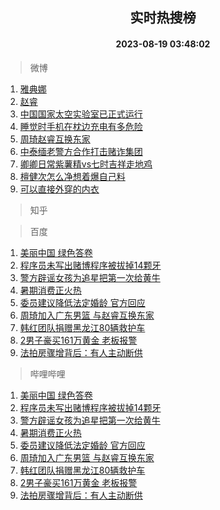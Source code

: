 <div align="center"><h2>实时热搜榜</h2><h4>2023-08-19 03:48:02</h4></div>

> 微博  

1. [雅典娜](https://s.weibo.com/weibo?q=%E9%9B%85%E5%85%B8%E5%A8%9C&t=31&band_rank=1&Refer=top)<br />
2. [赵睿](https://s.weibo.com/weibo?q=%E8%B5%B5%E7%9D%BF&t=31&band_rank=2&Refer=top)<br />
3. [中国国家太空实验室已正式运行](https://s.weibo.com/weibo?q=%23%E4%B8%AD%E5%9B%BD%E5%9B%BD%E5%AE%B6%E5%A4%AA%E7%A9%BA%E5%AE%9E%E9%AA%8C%E5%AE%A4%E5%B7%B2%E6%AD%A3%E5%BC%8F%E8%BF%90%E8%A1%8C%23&t=31&band_rank=3&Refer=top)<br />
4. [睡觉时手机在枕边充电有多危险](https://s.weibo.com/weibo?q=%23%E7%9D%A1%E8%A7%89%E6%97%B6%E6%89%8B%E6%9C%BA%E5%9C%A8%E6%9E%95%E8%BE%B9%E5%85%85%E7%94%B5%E6%9C%89%E5%A4%9A%E5%8D%B1%E9%99%A9%23&t=31&band_rank=4&Refer=top)<br />
5. [周琦赵睿互换东家](https://s.weibo.com/weibo?q=%23%E5%91%A8%E7%90%A6%E8%B5%B5%E7%9D%BF%E4%BA%92%E6%8D%A2%E4%B8%9C%E5%AE%B6%23&t=31&band_rank=5&Refer=top)<br />
6. [中泰缅老警方合作打击赌诈集团](https://s.weibo.com/weibo?q=%23%E4%B8%AD%E6%B3%B0%E7%BC%85%E8%80%81%E8%AD%A6%E6%96%B9%E5%90%88%E4%BD%9C%E6%89%93%E5%87%BB%E8%B5%8C%E8%AF%88%E9%9B%86%E5%9B%A2%23&t=31&band_rank=6&Refer=top)<br />
7. [卿卿日常紫薯精vs七时吉祥走地鸡](https://s.weibo.com/weibo?q=%23%E5%8D%BF%E5%8D%BF%E6%97%A5%E5%B8%B8%E7%B4%AB%E8%96%AF%E7%B2%BEvs%E4%B8%83%E6%97%B6%E5%90%89%E7%A5%A5%E8%B5%B0%E5%9C%B0%E9%B8%A1%23&t=31&band_rank=7&Refer=top)<br />
8. [檀健次怎么净想着爆自己料](https://s.weibo.com/weibo?q=%E6%AA%80%E5%81%A5%E6%AC%A1%E6%80%8E%E4%B9%88%E5%87%80%E6%83%B3%E7%9D%80%E7%88%86%E8%87%AA%E5%B7%B1%E6%96%99&t=31&band_rank=8&Refer=top)<br />
9. [可以直接外穿的内衣](https://s.weibo.com/weibo?q=%E5%8F%AF%E4%BB%A5%E7%9B%B4%E6%8E%A5%E5%A4%96%E7%A9%BF%E7%9A%84%E5%86%85%E8%A1%A3&t=31&band_rank=9&Refer=top)<br />

> 知乎  


> 百度  

1. [美丽中国 绿色答卷](https://www.baidu.com/s?wd=%E7%BE%8E%E4%B8%BD%E4%B8%AD%E5%9B%BD+%E7%BB%BF%E8%89%B2%E7%AD%94%E5%8D%B7&sa=fyb_news&rsv_dl=fyb_news)<br />
2. [程序员未写出赌博程序被拔掉14颗牙](https://www.baidu.com/s?wd=%E7%A8%8B%E5%BA%8F%E5%91%98%E6%9C%AA%E5%86%99%E5%87%BA%E8%B5%8C%E5%8D%9A%E7%A8%8B%E5%BA%8F%E8%A2%AB%E6%8B%94%E6%8E%8914%E9%A2%97%E7%89%99&sa=fyb_news&rsv_dl=fyb_news)<br />
3. [警方辟谣女孩为追星把第一次给黄牛](https://www.baidu.com/s?wd=%E8%AD%A6%E6%96%B9%E8%BE%9F%E8%B0%A3%E5%A5%B3%E5%AD%A9%E4%B8%BA%E8%BF%BD%E6%98%9F%E6%8A%8A%E7%AC%AC%E4%B8%80%E6%AC%A1%E7%BB%99%E9%BB%84%E7%89%9B&sa=fyb_news&rsv_dl=fyb_news)<br />
4. [暑期消费正火热](https://www.baidu.com/s?wd=%E6%9A%91%E6%9C%9F%E6%B6%88%E8%B4%B9%E6%AD%A3%E7%81%AB%E7%83%AD&sa=fyb_news&rsv_dl=fyb_news)<br />
5. [委员建议降低法定婚龄 官方回应](https://www.baidu.com/s?wd=%E5%A7%94%E5%91%98%E5%BB%BA%E8%AE%AE%E9%99%8D%E4%BD%8E%E6%B3%95%E5%AE%9A%E5%A9%9A%E9%BE%84+%E5%AE%98%E6%96%B9%E5%9B%9E%E5%BA%94&sa=fyb_news&rsv_dl=fyb_news)<br />
6. [周琦加入广东男篮 与赵睿互换东家](https://www.baidu.com/s?wd=%E5%91%A8%E7%90%A6%E5%8A%A0%E5%85%A5%E5%B9%BF%E4%B8%9C%E7%94%B7%E7%AF%AE+%E4%B8%8E%E8%B5%B5%E7%9D%BF%E4%BA%92%E6%8D%A2%E4%B8%9C%E5%AE%B6&sa=fyb_news&rsv_dl=fyb_news)<br />
7. [韩红团队捐赠黑龙江80辆救护车](https://www.baidu.com/s?wd=%E9%9F%A9%E7%BA%A2%E5%9B%A2%E9%98%9F%E6%8D%90%E8%B5%A0%E9%BB%91%E9%BE%99%E6%B1%9F80%E8%BE%86%E6%95%91%E6%8A%A4%E8%BD%A6&sa=fyb_news&rsv_dl=fyb_news)<br />
8. [2男子豪买161万黄金 老板报警](https://www.baidu.com/s?wd=2%E7%94%B7%E5%AD%90%E8%B1%AA%E4%B9%B0161%E4%B8%87%E9%BB%84%E9%87%91+%E8%80%81%E6%9D%BF%E6%8A%A5%E8%AD%A6&sa=fyb_news&rsv_dl=fyb_news)<br />
9. [法拍房骤增背后：有人主动断供](https://www.baidu.com/s?wd=%E6%B3%95%E6%8B%8D%E6%88%BF%E9%AA%A4%E5%A2%9E%E8%83%8C%E5%90%8E%EF%BC%9A%E6%9C%89%E4%BA%BA%E4%B8%BB%E5%8A%A8%E6%96%AD%E4%BE%9B&sa=fyb_news&rsv_dl=fyb_news)<br />

> 哔哩哔哩  

1. [美丽中国 绿色答卷](https://www.baidu.com/s?wd=%E7%BE%8E%E4%B8%BD%E4%B8%AD%E5%9B%BD+%E7%BB%BF%E8%89%B2%E7%AD%94%E5%8D%B7&sa=fyb_news&rsv_dl=fyb_news)<br />
2. [程序员未写出赌博程序被拔掉14颗牙](https://www.baidu.com/s?wd=%E7%A8%8B%E5%BA%8F%E5%91%98%E6%9C%AA%E5%86%99%E5%87%BA%E8%B5%8C%E5%8D%9A%E7%A8%8B%E5%BA%8F%E8%A2%AB%E6%8B%94%E6%8E%8914%E9%A2%97%E7%89%99&sa=fyb_news&rsv_dl=fyb_news)<br />
3. [警方辟谣女孩为追星把第一次给黄牛](https://www.baidu.com/s?wd=%E8%AD%A6%E6%96%B9%E8%BE%9F%E8%B0%A3%E5%A5%B3%E5%AD%A9%E4%B8%BA%E8%BF%BD%E6%98%9F%E6%8A%8A%E7%AC%AC%E4%B8%80%E6%AC%A1%E7%BB%99%E9%BB%84%E7%89%9B&sa=fyb_news&rsv_dl=fyb_news)<br />
4. [暑期消费正火热](https://www.baidu.com/s?wd=%E6%9A%91%E6%9C%9F%E6%B6%88%E8%B4%B9%E6%AD%A3%E7%81%AB%E7%83%AD&sa=fyb_news&rsv_dl=fyb_news)<br />
5. [委员建议降低法定婚龄 官方回应](https://www.baidu.com/s?wd=%E5%A7%94%E5%91%98%E5%BB%BA%E8%AE%AE%E9%99%8D%E4%BD%8E%E6%B3%95%E5%AE%9A%E5%A9%9A%E9%BE%84+%E5%AE%98%E6%96%B9%E5%9B%9E%E5%BA%94&sa=fyb_news&rsv_dl=fyb_news)<br />
6. [周琦加入广东男篮 与赵睿互换东家](https://www.baidu.com/s?wd=%E5%91%A8%E7%90%A6%E5%8A%A0%E5%85%A5%E5%B9%BF%E4%B8%9C%E7%94%B7%E7%AF%AE+%E4%B8%8E%E8%B5%B5%E7%9D%BF%E4%BA%92%E6%8D%A2%E4%B8%9C%E5%AE%B6&sa=fyb_news&rsv_dl=fyb_news)<br />
7. [韩红团队捐赠黑龙江80辆救护车](https://www.baidu.com/s?wd=%E9%9F%A9%E7%BA%A2%E5%9B%A2%E9%98%9F%E6%8D%90%E8%B5%A0%E9%BB%91%E9%BE%99%E6%B1%9F80%E8%BE%86%E6%95%91%E6%8A%A4%E8%BD%A6&sa=fyb_news&rsv_dl=fyb_news)<br />
8. [2男子豪买161万黄金 老板报警](https://www.baidu.com/s?wd=2%E7%94%B7%E5%AD%90%E8%B1%AA%E4%B9%B0161%E4%B8%87%E9%BB%84%E9%87%91+%E8%80%81%E6%9D%BF%E6%8A%A5%E8%AD%A6&sa=fyb_news&rsv_dl=fyb_news)<br />
9. [法拍房骤增背后：有人主动断供](https://www.baidu.com/s?wd=%E6%B3%95%E6%8B%8D%E6%88%BF%E9%AA%A4%E5%A2%9E%E8%83%8C%E5%90%8E%EF%BC%9A%E6%9C%89%E4%BA%BA%E4%B8%BB%E5%8A%A8%E6%96%AD%E4%BE%9B&sa=fyb_news&rsv_dl=fyb_news)<br />
